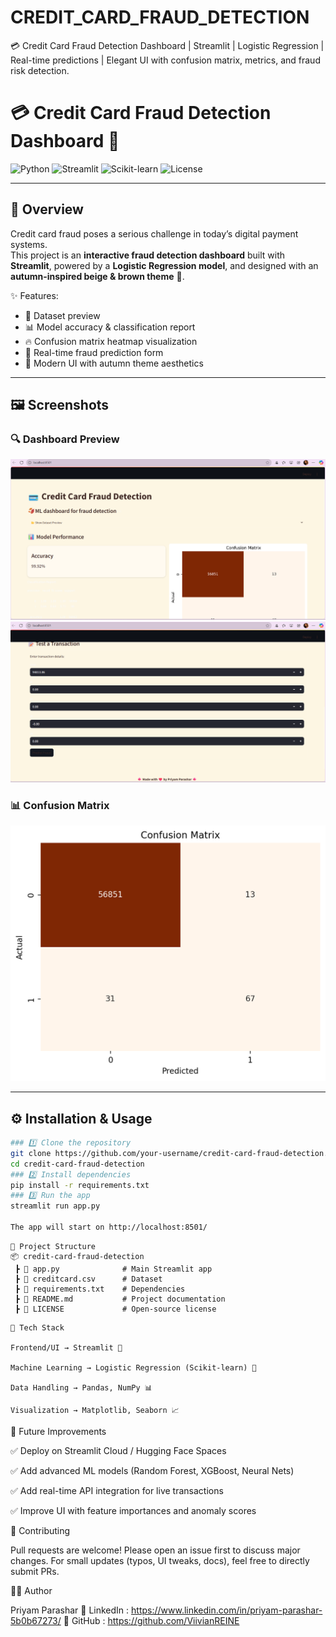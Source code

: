 # CREDIT_CARD_FRAUD_DETECTION
💳 Credit Card Fraud Detection Dashboard | Streamlit | Logistic Regression | Real-time predictions | Elegant UI with confusion matrix, metrics, and fraud risk detection.

# 💳 Credit Card Fraud Detection Dashboard 🍂

![Python](https://img.shields.io/badge/Python-3.8+-blue?style=for-the-badge&logo=python)
![Streamlit](https://img.shields.io/badge/Streamlit-App-red?style=for-the-badge&logo=streamlit)
![Scikit-learn](https://img.shields.io/badge/ML-ScikitLearn-orange?style=for-the-badge&logo=scikit-learn)
![License](https://img.shields.io/badge/License-MIT-green?style=for-the-badge)

---

## 📖 Overview

Credit card fraud poses a serious challenge in today’s digital payment systems.  
This project is an **interactive fraud detection dashboard** built with **Streamlit**, powered by a **Logistic Regression model**, and designed with an **autumn-inspired beige & brown theme** 🍁.  

✨ Features:
- 📂 Dataset preview  
- 📊 Model accuracy & classification report  
- 🔥 Confusion matrix heatmap visualization  
- 📝 Real-time fraud prediction form  
- 🎨 Modern UI with autumn theme aesthetics  

---

## 🖼️ Screenshots

### 🔍 Dashboard Preview
![Dashboard](https://github.com/ViivianREINE/CREDIT_CARD_FRAUD_DETECTION/blob/main/Dashboard1.png)
![Dashboard](https://github.com/ViivianREINE/CREDIT_CARD_FRAUD_DETECTION/blob/main/Dashboard2.png)


### 📊 Confusion Matrix
![Confusion Matrix](https://github.com/ViivianREINE/CREDIT_CARD_FRAUD_DETECTION/blob/main/CONFUSION_MATRIX.png)

---

## ⚙️ Installation & Usage
``` bash
### 1️⃣ Clone the repository
git clone https://github.com/your-username/credit-card-fraud-detection.git
cd credit-card-fraud-detection
### 2️⃣ Install dependencies
pip install -r requirements.txt
### 3️⃣ Run the app
streamlit run app.py

The app will start on http://localhost:8501/

```


```
📂 Project Structure
📦 credit-card-fraud-detection
 ┣ 📜 app.py              # Main Streamlit app
 ┣ 📜 creditcard.csv      # Dataset
 ┣ 📜 requirements.txt    # Dependencies
 ┣ 📜 README.md           # Project documentation
 ┣ 📜 LICENSE             # Open-source license

```
```
🧠 Tech Stack

Frontend/UI → Streamlit 🎨

Machine Learning → Logistic Regression (Scikit-learn) 🤖

Data Handling → Pandas, NumPy 📊

Visualization → Matplotlib, Seaborn 📈

```

🎯 Future Improvements

✅ Deploy on Streamlit Cloud / Hugging Face Spaces

✅ Add advanced ML models (Random Forest, XGBoost, Neural Nets)

✅ Add real-time API integration for live transactions

✅ Improve UI with feature importances and anomaly scores


🤝 Contributing

Pull requests are welcome! Please open an issue first to discuss major changes.
For small updates (typos, UI tweaks, docs), feel free to directly submit PRs.


👨‍💻 Author

Priyam Parashar
💼 LinkedIn : https://www.linkedin.com/in/priyam-parashar-5b0b67273/
🐙 GitHub : https://github.com/ViivianREINE

